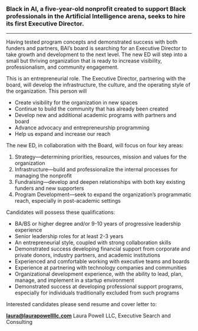 

### Black in AI, a five-year-old nonprofit created to support Black professionals in the Artificial Intelligence arena, seeks to hire its first Executive Director. 
--- 


Having tested program concepts and demonstrated success with both funders and partners, BAI’s board is searching for an Executive Director to take growth and development to the next level.  The new ED will step into a small but thriving organization that is ready to increase visibility, professionalism, and community engagement.


This is an entrepreneurial role.  The Executive Director, partnering with the board, will develop the infrastructure, the culture, and the operating style of the organization. This person will

* Create visibility for the organization in new spaces
* Continue to build the community that has already been created
* Develop new and additional academic programs with partners and board
* Advance advocacy and entrepreneurship programming
* Help us expand and increase our reach
 

The new ED, in collaboration with the Board, will focus on four key areas:

1. Strategy—determining priorities, resources, mission and values for the organization        
2. Infrastructure—build and professionalize the internal processes for managing the nonprofit
3. Fundraising—develop and deepen relationships with both key existing funders and new supporters
4. Program Development—seek to expand the organization’s programmatic reach, especially in post-academic settings
 

Candidates will possess these qualifications:

* BA/BS or higher degree and/or 9-10 years of progressive leadership experience
* Senior leadership roles for at least 2-3 years
* An entrepreneurial style, coupled with strong collaboration skills
* Demonstrated success developing financial support from corporate and private donors, industry partners, and academic institutions
* Experienced and comfortable working with executive teams and boards
* Experience at partnering with technology companies and communities
* Organizational development experience, with the ability to lead, plan, manage, and implement in a startup environment
* Demonstrated success at developing professional support programs, especially for individuals traditionally excluded from such programs
 

Interested candidates please send resume and cover letter to: 

**laura@laurapowellllc.com**
Laura Powell LLC, Executive Search and Consulting

 